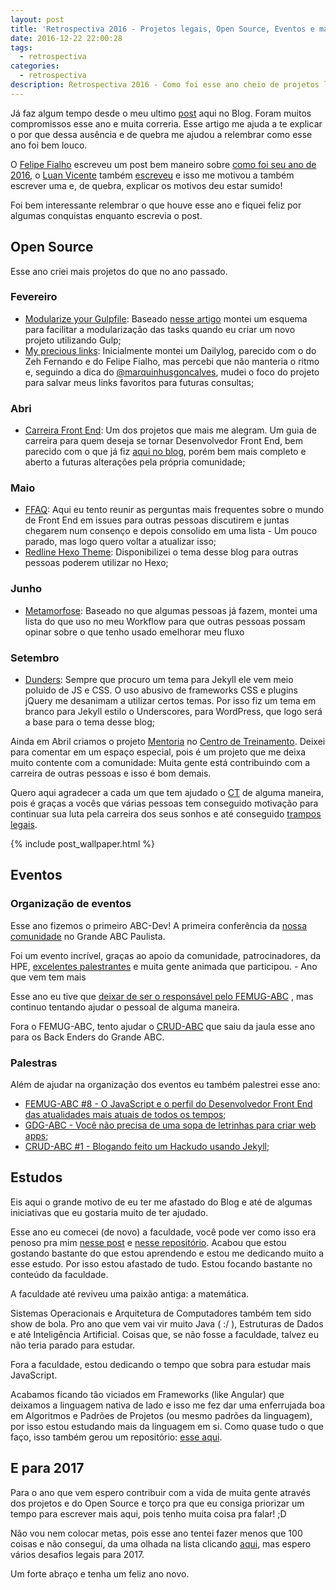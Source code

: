 ```yaml
---
layout: post
title: 'Retrospectiva 2016 - Projetos legais, Open Source, Eventos e mais'
date: 2016-12-22 22:00:28
tags:
  - retrospectiva
categories:
  - retrospectiva
description: Retrospectiva 2016 - Como foi esse ano cheio de projetos legais, open source, eventos e muito mais.
---
```


Já faz algum tempo desde o meu ultimo [post](/posts/Devolva-para-as-comunidades/) aqui no Blog. Foram muitos compromissos esse ano e muita correria. Esse artigo me ajuda a te explicar o por que dessa ausência e de quebra me ajudou a relembrar como esse ano foi bem louco.

O [Felipe Fialho](https://twitter.com/LFeh) escreveu um post bem maneiro sobre [como foi seu ano de 2016](https://medium.com/@lfeh/retrospectiva-2016-df06dfdf0c2e#.eikzbmnj4), o [Luan Vicente](https://twitter.com/idlua) também [escreveu](https://medium.com/@idlua/retrospectiva-2016-9871d9eb9236#.edca997t2) e isso me motivou a também escrever uma e, de quebra, explicar os motivos deu estar sumido!

Foi bem interessante relembrar o que houve esse ano e fiquei feliz por algumas conquistas enquanto escrevia o post.

## Open Source

Esse ano criei mais projetos do que no ano passado.

### Fevereiro

- [Modularize your Gulpfile](https://github.com/woliveiras/modularize-your-gulpfile): Baseado [nesse artigo](https://macr.ae/article/splitting-gulpfile-multiple-files.html) montei um esquema para facilitar a modularização das tasks quando eu criar um novo projeto utilizando Gulp;
- [My precious links](https://github.com/woliveiras/my-precious-links): Inicialmente montei um Dailylog, parecido com o do Zeh Fernando e do Felipe Fialho, mas percebi que não manteria o ritmo e, seguindo a dica do [@marquinhusgoncalves](https://github.com/marquinhusgoncalves), mudei o foco do projeto para salvar meus links favoritos para futuras consultas;

### Abri

- [Carreira Front End](https://github.com/woliveiras/front-end-career): Um dos projetos que mais me alegram. Um guia de carreira para quem deseja se tornar Desenvolvedor Front End, bem parecido com o que já fiz [aqui no blog](https://woliveiras.com.br/posts/guia-de-estudos-desenvolvedor-front-end-iniciante/), porém bem mais completo e aberto a futuras alterações pela própria comunidade;

### Maio

- [FFAQ](https://github.com/woliveiras/FFAQ): Aqui eu tento reunir as perguntas mais frequentes sobre o mundo de Front End em issues para outras pessoas discutirem e juntas chegarem num consenço e depois consolido em uma lista - Um pouco parado, mas logo quero voltar a atualizar isso;
- [Redline Hexo Theme](https://github.com/woliveiras/redline-hexo-theme): Disponibilizei o tema desse blog para outras pessoas poderem utilizar no Hexo;

### Junho

- [Metamorfose](https://github.com/woliveiras/metamorfose): Baseado no que algumas pessoas já fazem, montei uma lista do que uso no meu Workflow para que outras pessoas possam opinar sobre o que tenho usado emelhorar meu fluxo

### Setembro

- [Dunders](https://github.com/woliveiras/__s): Sempre que procuro um tema para Jekyll ele vem meio poluido de JS e CSS. O uso abusivo de frameworks CSS e plugins jQuery me desanimam a utilizar certos temas. Por isso fiz um tema em branco para Jekyll estilo o Underscores, para WordPress, que logo será a base para o tema desse blog;

Ainda em Abril criamos o projeto [Mentoria](https://github.com/training-center/mentoria) no [Centro de Treinamento](https://medium.com/trainingcenter/hello-world-conhe%C3%A7a-o-centro-de-treinamento-4a47a1230b0c#.i3722q6bd). Deixei para comentar em um espaço especial, pois é um projeto que me deixa muito contente com a comunidade: Muita gente está contribuindo com a carreira de outras pessoas e isso é bom demais.

Quero aqui agradecer a cada um que tem ajudado o [CT](https://twitter.com/ct_org) de alguma maneira, pois é graças a vocês que várias pessoas tem conseguido motivação para continuar sua luta pela carreira dos seus sonhos e até conseguido [trampos legais](https://medium.com/trainingcenter/minha-experi%C3%AAncia-com-o-ct-centro-de-treinamento-ce08e58d247f#.lgch676ki).

{% include post_wallpaper.html %}

## Eventos

### Organização de eventos

Esse ano fizemos o primeiro ABC-Dev! A primeira conferência da [nossa comunidade](https://github.com/abc-dev) no Grande ABC Paulista.

Foi um evento incrível, graças ao apoio da comunidade, patrocinadores, da HPE, [excelentes palestrantes](https://2016.abcdevelopers.org/#palestrantes) e muita gente animada que participou. - Ano que vem tem mais

Esse ano eu tive que [deixar de ser o responsável pelo FEMUG-ABC](https://woliveiras.com.br/posts/novos-ares-para-o-femug-abc/) , mas continuo tentando ajudar o pessoal de alguma maneira.

Fora o FEMUG-ABC, tento ajudar o [CRUD-ABC](https://crudabc.org/) que saiu da jaula esse ano para os Back Enders do Grande ABC.

### Palestras

Além de ajudar na organização dos eventos eu também palestrei esse ano:

- [FEMUG-ABC #8 - O JavaScript e o perfil do Desenvolvedor Front End das atualidades mais atuais de todos os tempos](https://femug-abc.github.io/femug-8-javascript-e-o-desenvolvedor-front-end);
- [GDG-ABC - Você não precisa de uma sopa de letrinhas para criar web apps](https://www.slideshare.net/williamoliveira542/voc-no-precisa-de-uma-sopa-de-letrinhas-para-criar-web-apps);
- [CRUD-ABC #1 - Blogando feito um Hackudo usando Jekyll](https://crudabc.org/crud-abc-1-conteudo/);

## Estudos

Eis aqui o grande motivo de eu ter me afastado do Blog e até de algumas iniciativas que eu gostaria muito de ter ajudado.

Esse ano eu comecei (de novo) a faculdade, você pode ver como isso era penoso pra mim [nesse post](https://woliveiras.com.br/posts/Comecei-a-faculdade-de-informatica-e-agora/) e [nesse repositório](https://github.com/woliveiras/university-wars). Acabou que estou gostando bastante do que estou aprendendo e estou me dedicando muito a esse estudo. Por isso estou afastado de tudo. Estou focando bastante no conteúdo da faculdade.

A faculdade até reviveu uma paixão antiga: a matemática.

Sistemas Operacionais e Arquitetura de Computadores também tem sido show de bola. Pro ano que vem vai vir muito Java (  :/  ), Estruturas de Dados e até Inteligência Artificial. Coisas que, se não fosse a faculdade, talvez eu não teria parado para estudar.

Fora a faculdade, estou dedicando o tempo que sobra para estudar mais JavaScript.

Acabamos ficando tão viciados em Frameworks (like Angular) que deixamos a linguagem nativa de lado e isso me fez dar uma enferrujada boa em Algoritmos e Padrões de Projetos (ou mesmo padrões da linguagem), por isso estou estudando mais da linguagem em si. Como quase tudo o que faço, isso também gerou um repositório: [esse aqui](https://github.com/woliveiras/javascript-studies).

## E para 2017

Para o ano que vem espero contribuir com a vida de muita gente através dos projetos e do Open Source e torço pra que eu consiga priorizar um tempo para escrever mais aqui, pois tenho muita coisa pra falar! ;D

Não vou nem colocar metas, pois esse ano tentei fazer menos que 100 coisas e não consegui, da uma olhada na lista clicando [aqui](https://leobalter.github.io/100-coisas-dev/listas/william-oliveira/), mas espero vários desafios legais para 2017.

Um forte abraço e tenha um feliz ano novo.
